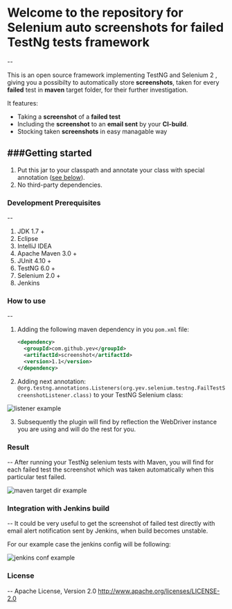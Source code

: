 
# Welcome to the repository for Selenium auto screenshots for failed TestNg tests framework
--

This is an open source framework implementing TestNG and Selenium 2 , giving you a possibilty to  automatically store **screenshots**, taken for every **failed** test in **maven** target folder, for their further investigation.

It features: 

* Taking a **screenshot** of a **failed test**
* Including the **screenshot** to an **email sent** by your **CI-build**.
* Stocking taken **screenshots** in easy managable way

###Getting started
--

1. Put this jar to your classpath and annotate your class with special annotation ([see below](#annotation)).
2. No third-party dependencies.

### Development Prerequisites
--

1. JDK 1.7 +
2. Eclipse
3. IntelliJ IDEA
4. Apache Maven 3.0 +
5. JUnit 4.10 +
6. TestNG 6.0 +
6. Selenium 2.0 +
7. Jenkins

### How to use
--
 1. Adding the following maven dependency in you ```pom.xml``` file:


    ```xml 
    <dependency>
      <groupId>com.github.yev</groupId>
      <artifactId>screenshot</artifactId>
      <version>1.1</version>
    </dependency>
    ```

 2. <a name="annotation"></a> Adding next annotation: ```@org.testng.annotations.Listeners(org.yev.selenium.testng.FailTestScreenshotListener.class)``` to your TestNG Selenium class:

![listener example](https://raw.githubusercontent.com/yev/seleniumMvnScreenshot/master/docs/ListenerExample.png)

 3. Subsequently the plugin will find by reflection the WebDriver instance you are using and will do the rest for you.

### Result
--
After running your TestNg selenium tests with Maven, you will find for each failed test the screenshot which was taken automatically when this particular test failed.

![maven target dir example](https://raw.githubusercontent.com/yev/seleniumMvnScreenshot/master/docs/mvnTargerFolder.png)

### Integration with Jenkins build
--
It could be very useful to get the screenshot of failed test directly with email alert notification sent by Jenkins, when build becomes unstable. 


For our example case the jenkins config will be following:


![jenkins conf example](https://raw.githubusercontent.com/yev/seleniumMvnScreenshot/master/docs/selenium_Config_Jenkins_.png)

### License
--
Apache License, Version 2.0
http://www.apache.org/licenses/LICENSE-2.0

